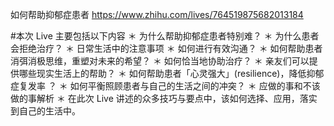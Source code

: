 如何帮助抑郁症患者
https://www.zhihu.com/lives/764519875682013184

#本次 Live 主要包括以下内容
＊ 为什么帮助抑郁症患者特别难？
＊ 为什么患者会拒绝治疗？
＊ 日常生活中的注意事项
＊ 如何进行有效沟通？
＊ 如何帮助患者消弭消极思维，重塑对未来的希望？
＊ 如何恰当地协助治疗？
＊ 亲友们可以提供哪些现实生活上的帮助？
＊ 如何帮助患者「心灵强大」(resilience)，降低抑郁症复发率 ？
＊ 如何平衡照顾患者与自己的生活之间的冲突？
＊ 应做的事和不该做的事解析
＊ 在此次 Live 讲述的众多技巧与要点中，该如何选择、应用，落实到自己的生活中。
